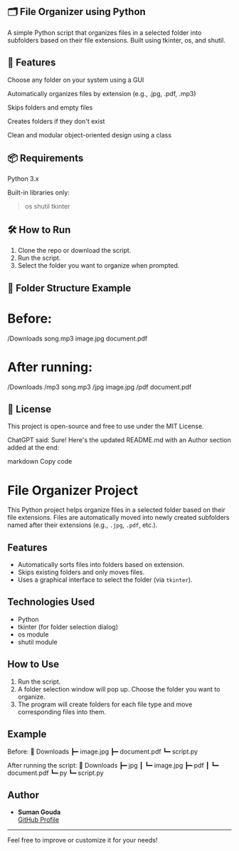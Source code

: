 ## 🗂️ File Organizer using Python
A simple Python script that organizes files in a selected folder into subfolders based on their file extensions. Built using tkinter, os, and shutil.

## 🚀 Features
Choose any folder on your system using a GUI

Automatically organizes files by extension (e.g., .jpg, .pdf, .mp3)

Skips folders and empty files

Creates folders if they don't exist

Clean and modular object-oriented design using a class

## 📦 Requirements
Python 3.x

Built-in libraries only:
> os
> shutil
> tkinter

## 🛠️ How to Run
1. Clone the repo or download the script.
2. Run the script.
3. Select the folder you want to organize when prompted.

## 📁 Folder Structure Example
# Before:
/Downloads
    song.mp3
    image.jpg
    document.pdf

# After running:
/Downloads
    /mp3
        song.mp3
    /jpg
        image.jpg
    /pdf
        document.pdf

## 📄 License
This project is open-source and free to use under the MIT License.

ChatGPT said:
Sure! Here's the updated README.md with an Author section added at the end:

markdown
Copy code
# File Organizer Project

This Python project helps organize files in a selected folder based on their file extensions. Files are automatically moved into newly created subfolders named after their extensions (e.g., `.jpg`, `.pdf`, etc.).

## Features

- Automatically sorts files into folders based on extension.
- Skips existing folders and only moves files.
- Uses a graphical interface to select the folder (via `tkinter`).

## Technologies Used

- Python
- tkinter (for folder selection dialog)
- os module
- shutil module

## How to Use

1. Run the script.
2. A folder selection window will pop up. Choose the folder you want to organize.
3. The program will create folders for each file type and move corresponding files into them.

## Example

Before:
📁 Downloads
┣━ image.jpg
┣━ document.pdf
┗━ script.py

After running the script:
📁 Downloads
┣━ jpg
┃ ┗━ image.jpg
┣━ pdf
┃ ┗━ document.pdf
┗━ py
┗━ script.py


## Author

- **Suman Gouda**  
  [GitHub Profile](https://github.com/SumanGouda)

---

Feel free to improve or customize it for your needs!




  


